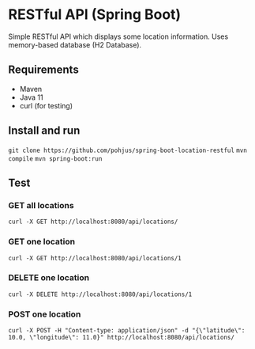 # RESTful API (Spring Boot)

Simple RESTful API which displays some location information. Uses memory-based database (H2 Database).

## Requirements

- Maven
- Java 11
- curl (for testing)

## Install and run

`git clone https://github.com/pohjus/spring-boot-location-restful`
`mvn compile`
`mvn spring-boot:run`

## Test

### GET all locations

`curl -X GET http://localhost:8080/api/locations/`

### GET one location

`curl -X GET http://localhost:8080/api/locations/1`

### DELETE one location

`curl -X DELETE http://localhost:8080/api/locations/1`

### POST one location

`curl -X POST -H "Content-type: application/json" -d "{\"latitude\": 10.0, \"longitude\": 11.0}" http://localhost:8080/api/locations/`
